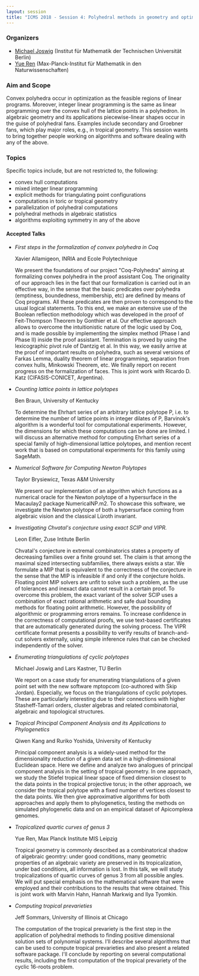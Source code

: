 ```yaml
---
layout: session
title: "ICMS 2018 - Session 4: Polyhedral methods in geometry and optimization"
---
```

### Organizers

*   [Michael Joswig](mailto:joswig@math.tu-berlin.de) (Institut für Mathematik der Technischen Universität Berlin)
*   [Yue Ren](mailto:yueren@mis.mpg.de) (Max-Planck-Institut für Mathematik in den Naturwissenschaften)

### Aim and Scope

Convex polyhedra occur in optimization as the feasible regions of linear programs.
Moreover, integer linear programming is the same as linear programming over the
convex hull of the lattice points in a polyhedron.
In algebraic geometry and its applications piecewise-linear shapes occur in the
guise of polyhedral fans.
Examples include secondary and Groebner fans, which play major roles, e.g., in
tropical geometry.
This session wants to bring together people working on algorithms and software
dealing with any of the above.


### Topics

Specific topics include, but are not restricted to, the following:
*    convex hull computations
*    mixed integer linear programming
*    explicit methods for triangulating point configurations
*    computations in toric or tropical geometry
*    parallelization of polyhedral computations
*    polyhedral methods in algebraic statistics
*    algorithms exploiting symmetry in any of the above


#### Accepted Talks

* *First steps in the formalization of convex polyhedra in Coq*

  Xavier Allamigeon, INRIA and Ecole Polytechnique

  We present the foundations of our project "Coq-Polyhedra" aiming at formalizing convex polyhedra in the proof assistant Coq. The originality of our approach lies in the fact that our formalization is carried out in an effective way, in the sense that the basic predicates over polyhedra (emptiness, boundedness, membership, etc) are defined by means of Coq programs. All these predicates are then proven to correspond to the usual logical statements. To this end, we make an extensive use of the Boolean reflection methodology which was developed in the proof of Feit-Thompson Theorem by Gonthier et al. Our effective approach allows to overcome the intuitionistic nature of the logic used by Coq, and is made possible by implementing the simplex method (Phase I and Phase II) inside the proof assistant. Termination is proved by using the lexicographic pivot rule of Dantzig et al. In this way, we easily arrive at the proof of important results on polyhedra, such as several versions of Farkas Lemma, duality theorem of linear programming, separation from convex hulls, Minkowski Theorem, etc. We finally report on recent progress on the formalization of faces. This is joint work with Ricardo D. Katz (CIFASIS-CONICET, Argentina).


* *Counting lattice points in lattice polytopes*

  Ben Braun, University of Kentucky

  To determine the Ehrhart series of an arbitrary lattice polytope P, i.e. to determine the number of lattice points in integer dilates of P, Barvinok's algorithm is a wonderful tool for computational experiments. However, the dimensions for which these computations can be done are limited. I will discuss an alternative method for computing Ehrhart series of a special family of high-dimensional lattice polytopes, and mention recent work that is based on computational experiments for this family using SageMath.


* *Numerical Software for Computing Newton Polytopes*

  Taylor Brysiewicz, Texas A&M University

  We present our implementation of an algorithm which functions as a numerical oracle for the Newton polytope of a hypersurface in the Macaulay2 package NumericalNP.m2. To showcase this software, we investigate the Newton polytope of both a hypersurface coming from algebraic vision and the classical Lüroth invariant.


* *Investigating Chvatal's conjecture using exact SCIP and VIPR.*

  Leon Eifler, Zuse Intitute Berlin

  Chvatal's conjecture in extremal combinatorics states a property of decreasing families over a finite ground set. The claim is that among the maximal sized intersecting subfamilies, there always exists a star.  We formulate a MIP that is equivalent to the correctness of the conjecture in the sense that the MIP is infeasible if and only if the conjecture holds. Floating point MIP solvers are unfit to solve such a problem, as the use of tolerances and inexact data cannot result in a certain proof. To overcome this problem, the exact variant of the solver SCIP uses a combination of exact rational arithmetic and safe dual bounding methods for floating point arithmetic. However, the possibility of algorithmic or programming errors remains. To increase confidence in the correctness of computational proofs, we use text-based certificates that are automatically generated during the solving process. The VIPR certificate format presents a possibility to verify results of branch-and-cut solvers externally, using simple inference rules that can be checked independently of the solver.


* *Enumerating triangulations of cyclic polytopes*

  Michael Joswig and Lars Kastner, TU Berlin

  We report on a case study for enumerating triangulations of a given point set with the new software mptopcom (co-authored with Skip Jordan).  Especially, we focus on the triangulations of cyclic polytopes.  These are particularly interesting due to their connections with higher Stasheff-Tamari orders, cluster algebras and related combinatorial, algebraic and topological structures.


* *Tropical Principal Component Analysis and its Applications to Phylogenetics*

  Qiwen Kang and Ruriko Yoshida, University of Kentucky

  Principal component analysis is a widely-used method for the dimensionality reduction of a given data set in a high-dimensional Euclidean space. Here we define and analyze two analogues of principal component analysis in the setting of tropical geometry. In one approach, we study the Stiefel tropical linear space of fixed dimension closest to the data points in the tropical projective torus; in the other approach, we consider the tropical polytope with a fixed number of vertices closest to the data points. We then give approximative algorithms for both approaches and apply them to phylogenetics, testing the methods on simulated phylogenetic data and on an empirical dataset of Apicomplexa genomes.


* *Tropicalized quartic curves of genus 3*

  Yue Ren, Max Planck Institute MIS Leipzig

  Tropical geometry is commonly described as a combinatorical shadow of algebraic geomtry: under good conditions, many geometric properties of an algebraic variety are preserved in its tropicalization, under bad conditions, all information is lost. In this talk, we will study tropicalizations of quartic curves of genus 3 from all possible angles. We will put special emphasis on the mathematical software that were employed and their contributions to the results that were obtained. This is joint work with Marvin Hahn, Hannah Markwig and Ilya Tyomkin.


* *Computing tropical prevarieties*

  Jeff Sommars, University of Illinois at Chicago

  The computation of the tropical prevariety is the first step in the application of polyhedral methods to finding positive dimensional solution sets of polynomial systems. I’ll describe several algorithms that can be used to compute tropical prevarieties and also present a related software package. I'll conclude by reporting on several computational results, including the first computation of the tropical prevariety of the cyclic 16-roots problem.
